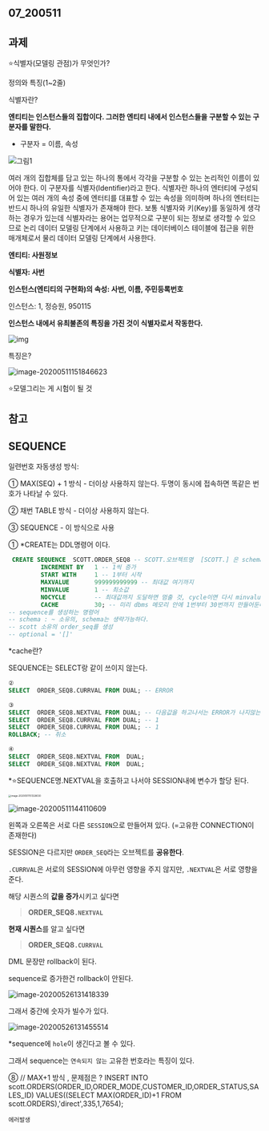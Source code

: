 ## 07_200511





## 과제



:star:식별자(모델링 관점)가 무엇인가?

정의와 특징(1~2줄)

식별자란?

**엔티티는 인스턴스들의 집합이다.  그러한 엔티티 내에서 인스턴스들을 구분할 수 있는 구분자를 말한다.**

- 구분자 = 이름, 속성

![그림1](images/SQL_048.jpg)

여러 개의 집합체를 담고 있는 하나의 통에서 각각을 구분할 수 있는 논리적인 이름이 있어야 한다. 이 구분자를 식별자(Identifier)라고 한다. 식별자란 하나의 엔터티에 구성되어 있는 여러 개의 속성 중에 엔터티를 대표할 수 있는 속성을 의미하며 하나의 엔터티는 반드시 하나의 유일한 식별자가 존재해야 한다. 보통 식별자와 키(Key)를 동일하게 생각하는 경우가 있는데 식별자라는 용어는 업무적으로 구분이 되는 정보로 생각할 수 있으므로 논리 데이터 모델링 단계에서 사용하고 키는 데이터베이스 테이블에 접근을 위한 매개체로서 물리 데이터 모델링 단계에서 사용한다.

**엔티티: 사원정보**

**식별자: 사번**

**인스턴스(엔티티의 구현화)의 속성: 사번, 이름, 주민등록번호**

인스턴스: 1, 정승원, 950115

**인스턴스 내에서 유최불존의 특징을 가진 것이 식별자로서 작동한다.**

![img](images/image.png)

특징은?

![image-20200511151846623](images/image-20200511151846623.png)





:star:모델그리는 게 시험이 될 것





## 참고



## SEQUENCE

일련번호 자동생성 방식:    

① MAX(SEQ) + 1 방식 - 더이상 사용하지 않는다. 두명이 동시에 접속하면 똑같은 번호가 나타날 수 있다.

② 채번 TABLE 방식  - 더이상 사용하지 않는다.

③ SEQUENCE  - 이 방식으로 사용



① *CREATE는 DDL명령어 이다.

```sql
 CREATE SEQUENCE  SCOTT.ORDER_SEQ8 -- SCOTT.오브젝트명  [SCOTT.] 은 schema이다.
         INCREMENT BY   1 -- 1씩 증가
         START WITH    	1 -- 1부터 시작
         MAXVALUE    	999999999999 -- 최대값 여기까지
         MINVALUE    	1 -- 최소값
         NOCYCLE   		-- 최대값까지 도달하면 멈출 것, cycle이면 다시 minvalue로
         CACHE     		30; -- 미리 dbms 메모리 안에 1번부터 30번까지 만들어둔다. 30개를 다 쓰면 31번 부터 60번까지 만들어둔다.
-- sequence를 생성하는 명령어
-- schema : ~ 소유의, schema는 생략가능하다.
-- scott 소유의 order_seq를 생성
-- optional = '[]'
```

*cache란?  



SEQUENCE는 SELECT랑 같이 쓰이지 않는다.

```SQL
②
SELECT  ORDER_SEQ8.CURRVAL FROM DUAL; -- ERROR

③
SELECT  ORDER_SEQ8.NEXTVAL FROM DUAL; -- 다음값을 하고나서는 ERROR가 나지않는다.
SELECT  ORDER_SEQ8.CURRVAL FROM DUAL; -- 1
SELECT  ORDER_SEQ8.CURRVAL FROM DUAL; -- 1
ROLLBACK; -- 취소

④ 
SELECT  ORDER_SEQ8.NEXTVAL FROM  DUAL; 
SELECT  ORDER_SEQ8.NEXTVAL FROM  DUAL; 

```

*:star:SEQUENCE명.NEXTVAL을 호출하고 나서야 SESSION내에 변수가 할당 된다.

<img src="images/image-20200511151328030.png" alt="image-20200511151328030" style="zoom:33%;" />



![image-20200511144110609](images/image-20200511144110609.png)

왼쪽과 오른쪽은 서로 다른 `SESSION`으로 만들어져 있다.  (=고유한 CONNECTION이 존재한다)

SESSION은 다르지만 `ORDER_SEQ`라는 오브젝트를 **공유한다**.

`.CURRVAL`은 서로의 SESSION에 아무런 영향을 주지 않지만, `.NEXTVAL`은 서로 영향을 준다.



해당 시퀀스의 **값을 증가**시키고 싶다면

>  **ORDER_SEQ8`.NEXTVAL`**

**현재 시퀀스**를 알고 싶다면

>  **ORDER_SEQ8`.CURRVAL`**







DML 문장만 rollback이 된다.

sequence로 증가한건 rollback이 안된다.

![image-20200526131418339](images/image-20200526131418339.png)

그래서 중간에 숫자가 빌수가 있다.

![image-20200526131455514](images/image-20200526131455514.png)

*sequence에 `hole`이 생긴다고 볼 수 있다.

그래서 sequence는 `연속되지 않는` 고유한 번호라는 특징이 있다.





⑧ //  MAX+1 방식 , 문제점은 ? 
 INSERT INTO scott.ORDERS(ORDER_ID,ORDER_MODE,CUSTOMER_ID,ORDER_STATUS,SALES_ID)  VALUES((SELECT MAX(ORDER_ID)+1 FROM scott.ORDERS),'direct',335,1,7654); 

`에러발생`



